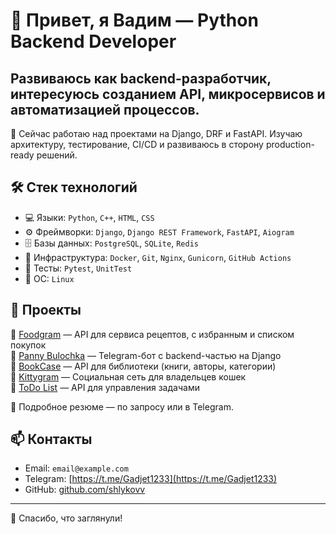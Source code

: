 # 👋 Привет, я Вадим — Python Backend Developer

## Развиваюсь как backend-разработчик, интересуюсь созданием API, микросервисов и автоматизацией процессов.

💼 Сейчас работаю над проектами на Django, DRF и FastAPI. Изучаю архитектуру, тестирование, CI/CD и развиваюсь в сторону production-ready решений.

## 🛠️ Стек технологий

- 💻 Языки: `Python`, `C++`, `HTML`, `CSS`
- ⚙️ Фреймворки: `Django`, `Django REST Framework`, `FastAPI`, `Aiogram`
- 🗄️ Базы данных: `PostgreSQL`, `SQLite`, `Redis`
- 🐳 Инфраструктура: `Docker`, `Git`, `Nginx`, `Gunicorn`, `GitHub Actions`
- 🧪 Тесты: `Pytest`, `UnitTest`
- 🐧 ОС: `Linux`

## 🚀 Проекты

🔹 [Foodgram](https://github.com/shlykovv/foodgram-project-react) — API для сервиса рецептов, с избранным и списком покупок  
🔹 [Panny Bulochka](https://github.com/shlykovv/panny-bulochka) — Telegram-бот с backend-частью на Django  
🔹 [BookCase](https://github.com/shlykovv/BookCase) — API для библиотеки (книги, авторы, категории)  
🔹 [Kittygram](https://github.com/shlykovv/kittygram_final) — Социальная сеть для владельцев кошек  
🔹 [ToDo List](https://github.com/Nikto004/todo-list) — API для управления задачами

📌 Подробное резюме — по запросу или в Telegram.

## 📫 Контакты

- Email: `email@example.com`
- Telegram: [https://t.me/Gadjet1233](https://t.me/Gadjet1233)
- GitHub: [github.com/shlykovv](https://github.com/shlykovv)

---

👀 Спасибо, что заглянули!
